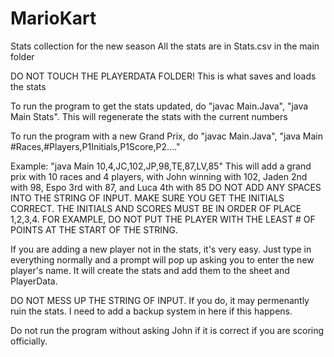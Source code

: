 # MarioKart
Stats collection for the new season
All the stats are in Stats.csv in the main folder

DO NOT TOUCH THE PLAYERDATA FOLDER! This is what saves and loads the stats

To run the program to get the stats updated, do "javac Main.Java", "java Main Stats". This will regenerate the stats with the current numbers

To run the program with a new Grand Prix, do "javac Main.Java", "java Main #Races,#Players,P1Initials,P1Score,P2...."

Example:
"java Main 10,4,JC,102,JP,98,TE,87,LV,85"
This will add a grand prix with 10 races and 4 players, with John winning with 102, Jaden 2nd with 98, Espo 3rd with 87, and Luca 4th with 85
DO NOT ADD ANY SPACES INTO THE STRING OF INPUT. MAKE SURE YOU GET THE INITIALS CORRECT. THE INITIALS AND SCORES MUST BE IN ORDER OF PLACE 1,2,3,4. 
FOR EXAMPLE, DO NOT PUT THE PLAYER WITH THE LEAST # OF POINTS AT THE START OF THE STRING.

If you are adding a new player not in the stats, it's very easy. Just type in everything normally and a prompt will pop up asking you to enter
the new player's name. It will create the stats and add them to the sheet and PlayerData. 

DO NOT MESS UP THE STRING OF INPUT. If you do, it may permenantly ruin the stats. I need to add a backup system in here if this happens.

Do not run the program without asking John if it is correct if you are scoring officially. 


